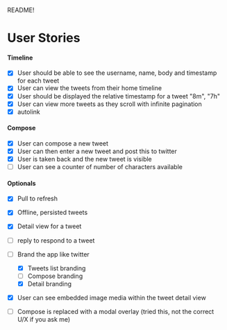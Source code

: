 README!


# User Stories
#### Timeline
- [x] User should be able to see the username, name, body and timestamp for each tweet
- [x] User can view the tweets from their home timeline
- [x] User should be displayed the relative timestamp for a tweet "8m", "7h"
- [x] User can view more tweets as they scroll with infinite pagination
- [x] autolink

#### Compose
- [x] User can compose a new tweet
- [x] User can then enter a new tweet and post this to twitter
- [x] User is taken back and the new tweet is visible
- [ ] User can see a counter of number of characters available

#### Optionals
- [x] Pull to refresh
- [x] Offline, persisted tweets
- [x] Detail view for a tweet
- [ ] reply to respond to a tweet
- [ ] Brand the app like twitter
  - [x] Tweets list branding
  - [ ] Compose branding
  - [x] Detail branding
- [x] User can see embedded image media within the tweet detail view
- [ ] Compose is replaced with a modal overlay (tried this, not the correct U/X if you ask me)

